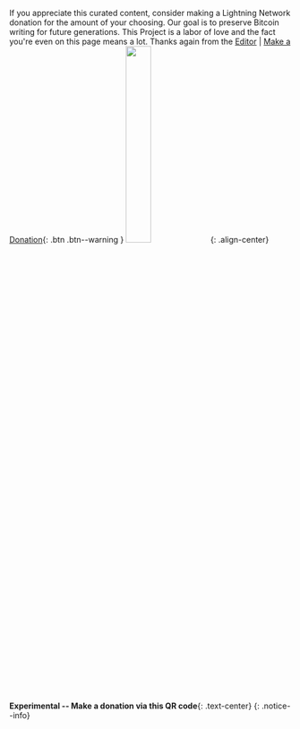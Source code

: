 
If you appreciate this curated content, consider making a Lightning Network donation for the amount of your choosing. Our goal is to preserve Bitcoin writing for future generations. This Project is a labor of love and the fact you're even on this page means a lot. Thanks again from the [Editor](https://twitter.com/_joerodgers) | [Make a Donation](https://paywall.link/to/thanks){: .btn .btn--warning }
<img src="https://paywall.link/to/donation" style="width: 30%; height: 30%"/>{: .align-center}
**Experimental -- Make a donation via this QR code**{: .text-center}
{: .notice--info}
